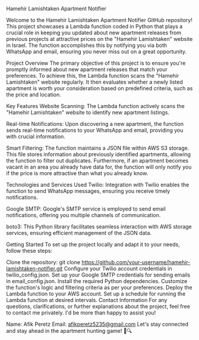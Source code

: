 Hamehir Lamishtaken Apartment Notifier

Welcome to the Hamehir Lamishtaken Apartment Notifier GitHub repository! This project showcases a Lambda function coded in Python that plays a crucial role in keeping you updated about new apartment releases from previous projects at attractive prices on the "Hamehir Lamishtaken" website in Israel. The function accomplishes this by notifying you via both WhatsApp and email, ensuring you never miss out on a great opportunity.

Project Overview
The primary objective of this project is to ensure you're promptly informed about new apartment releases that match your preferences. To achieve this, the Lambda function scans the "Hamehir Lamishtaken" website regularly. It then evaluates whether a newly listed apartment is worth your consideration based on predefined criteria, such as the price and location.

Key Features
Website Scanning: The Lambda function actively scans the "Hamehir Lamishtaken" website to identify new apartment listings.

Real-time Notifications: Upon discovering a new apartment, the function sends real-time notifications to your WhatsApp and email, providing you with crucial information.

Smart Filtering: The function maintains a JSON file within AWS S3 storage. This file stores information about previously identified apartments, allowing the function to filter out duplicates. Furthermore, if an apartment becomes vacant in an area you already have data for, the function will only notify you if the price is more attractive than what you already know.

Technologies and Services Used
Twilio: Integration with Twilio enables the function to send WhatsApp messages, ensuring you receive timely notifications.

Google SMTP: Google's SMTP service is employed to send email notifications, offering you multiple channels of communication.

boto3: This Python library facilitates seamless interaction with AWS storage services, ensuring efficient management of the JSON data.

Getting Started
To set up the project locally and adapt it to your needs, follow these steps:

Clone the repository: git clone https://github.com/your-username/hamehir-lamishtaken-notifier.git
Configure your Twilio account credentials in twilio_config.json.
Set up your Google SMTP credentials for sending emails in email_config.json.
Install the required Python dependencies.
Customize the function's logic and filtering criteria as per your preferences.
Deploy the Lambda function to your AWS account.
Set up a schedule for running the Lambda function at desired intervals.
Contact Information
For any questions, clarifications, or further explanations about the project, feel free to contact me privately. I'd be more than happy to assist you!

Name: Afik Peretz
Email: afikperetz5235@gmail.com
Let's stay connected and stay ahead in the apartment hunting game! 🏢🔍




